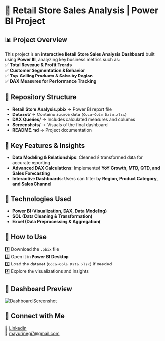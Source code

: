 # 🏪 Retail Store Sales Analysis | Power BI Project  

## 📊 Project Overview  
This project is an **interactive Retail Store Sales Analysis Dashboard** built using **Power BI**, analyzing key business metrics such as:  
✅ **Total Revenue & Profit Trends**  
✅ **Customer Segmentation & Behavior**  
✅ **Top-Selling Products & Sales by Region**  
✅ **DAX Measures for Performance Tracking**  

## 📁 Repository Structure  
- **Retail Store Analysis.pbix** → Power BI report file  
- **Dataset/** → Contains source data (`Coca-Cola Data.xlsx`)  
- **DAX Queries/** → Includes calculated measures and columns  
- **Screenshots/** → Visuals of the final dashboard  
- **README.md** → Project documentation  

## 📌 Key Features & Insights  
- **Data Modeling & Relationships**: Cleaned & transformed data for accurate reporting  
- **Advanced DAX Calculations**: Implemented **YoY Growth, MTD, QTD, and Sales Forecasting**  
- **Interactive Dashboards**: Users can filter by **Region, Product Category, and Sales Channel**  

## 🔧 Technologies Used  
- **Power BI (Visualization, DAX, Data Modeling)**  
- **SQL (Data Cleaning & Transformation)**  
- **Excel (Data Preprocessing & Aggregation)**  

## 🎯 How to Use  
1️⃣ Download the `.pbix` file  
2️⃣ Open it in **Power BI Desktop**  
3️⃣ Load the dataset (`Coca-Cola Data.xlsx`) if needed  
4️⃣ Explore the visualizations and insights  

## 📌 Dashboard Preview  
![Dashboard Screenshot](Screenshots/Dashboard_Overview.png)  

## 🔗 Connect with Me  
👔 [LinkedIn](https://www.linkedin.com/in/mayurinegi)  
📧 mayurinegi7@gmail.com  
